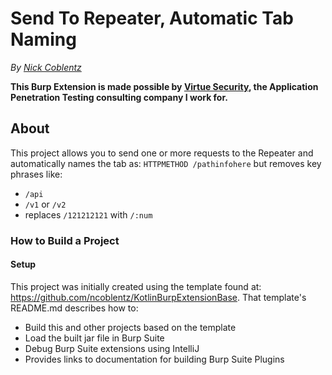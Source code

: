 # Send To Repeater, Automatic Tab Naming

_By [Nick Coblentz](https://www.linkedin.com/in/ncoblentz/)_

__This Burp Extension is made possible by [Virtue Security](https://www.virtuesecurity.com), the Application Penetration Testing consulting company I work for.__

## About

This project allows you to send one or more requests to the Repeater and automatically names the tab as:
`HTTPMETHOD /pathinfohere` but removes key phrases like:
- `/api`
- `/v1` or `/v2`
- replaces `/121212121` with `/:num`

### How to Build a Project

#### Setup

This project was initially created using the template found at: https://github.com/ncoblentz/KotlinBurpExtensionBase. That template's README.md describes how to:
- Build this and other projects based on the template
- Load the built jar file in Burp Suite
- Debug Burp Suite extensions using IntelliJ
- Provides links to documentation for building Burp Suite Plugins

